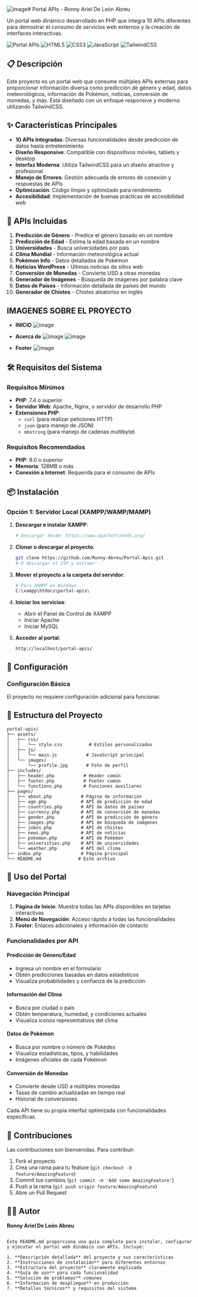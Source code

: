 ![image](https://github.com/user-attachments/assets/b9b2c3c4-0f86-41e8-aae5-7f091d682957)# Portal APIs - Ronny Ariel De León Abreu

Un portal web dinámico desarrollado en PHP que integra 10 APIs diferentes para demostrar el consumo de servicios web externos y la creación de interfaces interactivas.

![Portal APIs](https://img.shields.io/badge/PHP-777BB4?style=for-the-badge&logo=php&logoColor=white)
![HTML5](https://img.shields.io/badge/HTML5-E34F26?style=for-the-badge&logo=html5&logoColor=white)
![CSS3](https://img.shields.io/badge/CSS3-1572B6?style=for-the-badge&logo=css3&logoColor=white)
![JavaScript](https://img.shields.io/badge/JavaScript-F7DF1E?style=for-the-badge&logo=javascript&logoColor=black)
![TailwindCSS](https://img.shields.io/badge/Tailwind_CSS-38B2AC?style=for-the-badge&logo=tailwind-css&logoColor=white)

## 📋 Descripción

Este proyecto es un portal web que consume múltiples APIs externas para proporcionar información diversa como predicción de género y edad, datos meteorológicos, información de Pokémon, noticias, conversión de monedas, y más. Está diseñado con un enfoque responsive y moderno utilizando TailwindCSS.

## ✨ Características Principales

- **10 APIs Integradas**: Diversas funcionalidades desde predicción de datos hasta entretenimiento
- **Diseño Responsive**: Compatible con dispositivos móviles, tablets y desktop
- **Interfaz Moderna**: Utiliza TailwindCSS para un diseño atractivo y profesional
- **Manejo de Errores**: Gestión adecuada de errores de conexión y respuestas de APIs
- **Optimización**: Código limpio y optimizado para rendimiento
- **Accesibilidad**: Implementación de buenas prácticas de accesibilidad web

## 🚀 APIs Incluidas

1. **Predicción de Género** - Predice el género basado en un nombre
2. **Predicción de Edad** - Estima la edad basada en un nombre
3. **Universidades** - Busca universidades por país
4. **Clima Mundial** - Información meteorológica actual
5. **Pokémon Info** - Datos detallados de Pokémon
6. **Noticias WordPress** - Últimas noticias de sitios web
7. **Conversión de Monedas** - Convierte USD a otras monedas
8. **Generador de Imágenes** - Búsqueda de imágenes por palabra clave
9. **Datos de Países** - Información detallada de países del mundo
10. **Generador de Chistes** - Chistes aleatorios en inglés

## IMAGENES SOBRE EL PROYECTO

- **INICIO**
![image](https://github.com/user-attachments/assets/ccef48d5-1731-4b41-a6f5-4796fb78fa75)

- **Acerca de**
![image](https://github.com/user-attachments/assets/e9bbc90e-98ff-49cb-bb02-161abd5fcdfd)
![image](https://github.com/user-attachments/assets/fc2ae852-c511-49b2-a4ab-87f449430476)

- **Footer**
![image](https://github.com/user-attachments/assets/5a68889d-3648-4c34-a006-f41c767090c2)



## 🛠️ Requisitos del Sistema

### Requisitos Mínimos
- **PHP**: 7.4 o superior
- **Servidor Web**: Apache, Nginx, o servidor de desarrollo PHP
- **Extensiones PHP**:
  - `curl` (para realizar peticiones HTTP)
  - `json` (para manejo de JSON)
  - `mbstring` (para manejo de cadenas multibyte)

### Requisitos Recomendados
- **PHP**: 8.0 o superior
- **Memoria**: 128MB o más
- **Conexión a Internet**: Requerida para el consumo de APIs

## 📦 Instalación

### Opción 1: Servidor Local (XAMPP/WAMP/MAMP)

1. **Descargar e instalar XAMPP**:
   ```bash
   # Descargar desde: https://www.apachefriends.org/
   ```

2. **Clonar o descargar el proyecto**:
   ```bash
   git clone https://github.com/Ronny-Abreu/Portal-Apis.git
   # O descargar el ZIP y extraer
   ```

3. **Mover el proyecto a la carpeta del servidor**:
   ```bash
   # Para XAMPP en Windows
   C:\xampp\htdocs\portal-apis\


4. **Iniciar los servicios**:
   - Abrir el Panel de Control de XAMPP
   - Iniciar Apache
   - Iniciar MySQL

5. **Acceder al portal**:
   ```
   http://localhost/portal-apis/
   ```


## 🔧 Configuración

### Configuración Básica

El proyecto no requiere configuración adicional para funcionar.


## 📁 Estructura del Proyecto

```
portal-apis/
├── assets/
│   ├── css/
│   │   └── style.css          # Estilos personalizados
│   ├── js/
│   │   └── main.js           # JavaScript principal
│   └── images/
│       └── profile.jpg       # Foto de perfil
├── includes/
│   ├── header.php           # Header común
│   ├── footer.php           # Footer común
│   └── functions.php        # Funciones auxiliares
├── pages/
│   ├── about.php           # Página de información
│   ├── age.php             # API de predicción de edad
│   ├── countries.php       # API de datos de países
│   ├── currency.php        # API de conversión de monedas
│   ├── gender.php          # API de predicción de género
│   ├── images.php          # API de búsqueda de imágenes
│   ├── jokes.php           # API de chistes
│   ├── news.php            # API de noticias
│   ├── pokemon.php         # API de Pokémon
│   ├── universities.php    # API de universidades
│   └── weather.php         # API del clima
├── index.php               # Página principal
└── README.md              # Este archivo
```

## 🎯 Uso del Portal

### Navegación Principal

1. **Página de Inicio**: Muestra todas las APIs disponibles en tarjetas interactivas
2. **Menú de Navegación**: Acceso rápido a todas las funcionalidades
3. **Footer**: Enlaces adicionales y información de contacto

### Funcionalidades por API

#### Predicción de Género/Edad
- Ingresa un nombre en el formulario
- Obtén predicciones basadas en datos estadísticos
- Visualiza probabilidades y confianza de la predicción

#### Información del Clima
- Busca por ciudad o país
- Obtén temperatura, humedad, y condiciones actuales
- Visualiza iconos representativos del clima

#### Datos de Pokémon
- Busca por nombre o número de Pokédex
- Visualiza estadísticas, tipos, y habilidades
- Imágenes oficiales de cada Pokémon

#### Conversión de Monedas
- Convierte desde USD a múltiples monedas
- Tasas de cambio actualizadas en tiempo real
- Historial de conversiones

Cada API tiene su propia interfaz optimizada con funcionalidades específicas.

## 🤝 Contribuciones

Las contribuciones son bienvenidas. Para contribuir:

1. Fork el proyecto
2. Crea una rama para tu feature (`git checkout -b feature/AmazingFeature`)
3. Commit tus cambios (`git commit -m 'Add some AmazingFeature'`)
4. Push a la rama (`git push origin feature/AmazingFeature`)
5. Abre un Pull Request


## 👨‍💻 Autor

**Ronny Ariel De León Abreu**

```

Este README.md proporciona una guía completa para instalar, configurar y ejecutar el portal web dinámico con APIs. Incluye:

1. **Descripción detallada** del proyecto y sus características
2. **Instrucciones de instalación** para diferentes entornos
3. **Estructura del proyecto** claramente explicada
4. **Guía de uso** para cada funcionalidad
5. **Solución de problemas** comunes
6. **Información de despliegue** en producción
7. **Detalles técnicos** y requisitos del sistema

